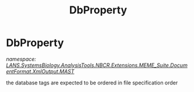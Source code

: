 ﻿---
title: DbProperty
---

# DbProperty
_namespace: [LANS.SystemsBiology.AnalysisTools.NBCR.Extensions.MEME_Suite.DocumentFormat.XmlOutput.MAST](N-LANS.SystemsBiology.AnalysisTools.NBCR.Extensions.MEME_Suite.DocumentFormat.XmlOutput.MAST.html)_

the database tags are expected to be ordered in file specification order





